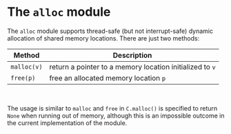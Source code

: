 # The `alloc` module

The `alloc` module supports thread-safe (but not interrupt-safe) dynamic allocation of shared memory locations. There are just two methods:

| Method | Description |
| ------ | ------- |
| `malloc(v)` | return a pointer to a memory location initialized to `v` |
| `free(p)` | free an allocated memory location `p` |

<br />

The usage is similar to `malloc` and `free` in `C.malloc()` is specified to return `None` when running
out of memory, although this is an impossible outcome in the current implementation of the module.
